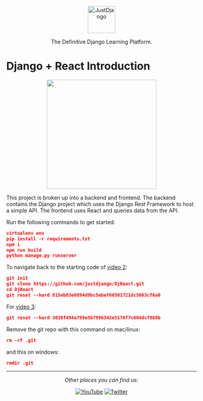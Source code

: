 <p align="center">
  <p align="center">
    <a href="https://justdjango.com/?utm_source=github&utm_medium=logo" target="_blank">
      <img src="https://assets.justdjango.com/static/branding/logo.svg" alt="JustDjango" height="72">
    </a>
  </p>
  <p align="center">
    The Definitive Django Learning Platform.
  </p>
</p>

# Django + React Introduction

<p align="center">
  <a href="https://youtu.be/uZgRbnIsgrA"><img src="https://github.com/justdjango/DjReact/blob/master/thumbnail.png" width="290"></a>
</p>

This project is broken up into a backend and frontend. The backend contains the Django project which uses the Django Rest Framework to host a simple API. The frontend uses React and queries data from the API.

Run the following commands to get started:

```json
virtualenv env
pip install -r requirements.txt
npm i
npm run build
python manage.py runserver
```

To navigate back to the starting code of [video 2](https://www.youtube.com/watch?v=w-QJiQwlZzU&t=4s):

```json
git init
git clone https://github.com/justdjango/DjReact.git
cd DjReact
git reset --hard 815eb83e0894d9bc5ebef66501721dc5063cf6a0
```

For [video 3](https://www.youtube.com/watch?v=BxzO2M7QcZw):

```json
git reset --hard 3030f494a799e5b7996342e5176f7c604dcf868b
```

Remove the git repo with this command on mac/linux:

```json
rm -rf .git
```

and this on windows:

```json
rmdir .git
```

---

<div align="center">

<i>Other places you can find us:</i><br>

<a href="https://www.youtube.com/channel/UCRM1gWNTDx0SHIqUJygD-kQ" target="_blank"><img src="https://img.shields.io/badge/YouTube-%23E4405F.svg?&style=flat-square&logo=youtube&logoColor=white" alt="YouTube"></a>
<a href="https://www.twitter.com/justdjangocode" target="_blank"><img src="https://img.shields.io/badge/Twitter-%231877F2.svg?&style=flat-square&logo=twitter&logoColor=white" alt="Twitter"></a>

</div>

